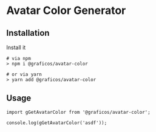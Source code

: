 ﻿# Avatar Color Generator

## Installation

Install it

```
# via npm
> npm i @graficos/avatar-color

# or via yarn
> yarn add @graficos/avatar-color
```

## Usage

```
import gGetAvatarColor from '@graficos/avatar-color';

console.log(gGetAvatarColor('asdf'));
```
